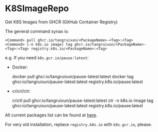 # K8SImageRepo

Get K8S Images from GHCR (GitHub Container Registry)
	
The general command synax is:

    <Command> pull ghcr.io/tangruixun/<PackageName>-<Tag>:<Tag>
	<Command> [-n k8s.io image] tag ghcr.io/tangruixun/<PackageName>-<Tag>:<Tag> registry.k8s.io/<PackageName>:<Tag>
	
e.g. If you need `k8s.gcr.io/pause:latest`:

- Docker:

    docker pull ghcr.io/tangruixun/pause-latest:latest
    docker tag ghcr.io/tangruixun/pause-latest:latest registry.k8s.io/pause:latest

- cricrl/ctr:

    crictl pull ghcr.io/tangruixun/pause-latest:latest
    ctr -n k8s.io image tag ghcr.io/tangruixun/pause-latest:latest registry.k8s.io/pause:latest
	
All current packages list can be found at [here](https://github.com/users/tangruixun/packages?repo_name=K8SImageRepo).

For very old installation, replace `registry.k8s.io` with `k8s.gcr.io`, please.
